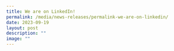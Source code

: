 ```yaml
---
title: We are on LinkedIn!
permalink: /media/news-releases/permalink-we-are-on-linkedin/
date: 2023-09-19
layout: post
description: ""
image: ""
---
```

